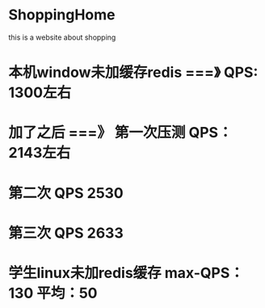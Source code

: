 # ShoppingHome
this is  a website about shopping
# 本机window未加缓存redis ===》 QPS: 1300左右
# 加了之后 ===》 第一次压测 QPS：2143左右
#               第二次     QPS 2530
#               第三次     QPS 2633

# 学生linux未加redis缓存  max-QPS：130 平均：50
